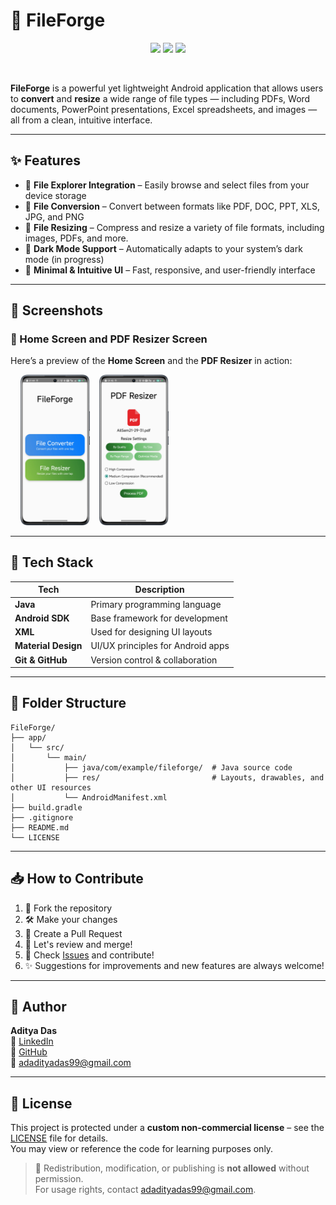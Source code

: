 
# 📁 FileForge

<p align="center">
  <img src="https://img.shields.io/badge/Language-Java-blue.svg" />
  <img src="https://img.shields.io/badge/Platform-Android-green.svg" />
  <img src="https://img.shields.io/github/last-commit/CodeSmithAditya/FileForge" />
</p>

&nbsp;

**FileForge** is a powerful yet lightweight Android application that allows users to **convert** and **resize** a wide range of file types — including PDFs, Word documents, PowerPoint presentations, Excel spreadsheets, and images — all from a clean, intuitive interface.

---

## ✨ Features

- 📂 **File Explorer Integration** – Easily browse and select files from your device storage
- 🔄 **File Conversion** – Convert between formats like PDF, DOC, PPT, XLS, JPG, and PNG
- 📏 **File Resizing** – Compress and resize a variety of file formats, including images, PDFs, and more.
- 🌙 **Dark Mode Support** – Automatically adapts to your system’s dark mode (in progress)
- 🧭 **Minimal & Intuitive UI** – Fast, responsive, and user-friendly interface

---

## 📸 Screenshots

### 🔹 Home Screen and PDF Resizer Screen
Here’s a preview of the **Home Screen** and the **PDF Resizer** in action:

<p float="left">
  &nbsp;&nbsp;&nbsp;
  <img src="screenshots/homescreen.png" width="22%" alt="Home Screen"/>
  &nbsp;&nbsp;
  <img src="screenshots/pdf_res.png" width="22%" alt="PDF Resizer Screen"/>
</p>

---

## 🚀 Tech Stack

| Tech                  | Description                      |
|-----------------------|----------------------------------|
| **Java**              | Primary programming language     |
| **Android SDK**       | Base framework for development   |
| **XML**               | Used for designing UI layouts    |
| **Material Design** | UI/UX principles for Android apps |
| **Git & GitHub**      | Version control & collaboration |

---

## 🧩 Folder Structure

```
FileForge/
├── app/
│   └── src/
│       └── main/
│           ├── java/com/example/fileforge/  # Java source code
│           ├── res/                         # Layouts, drawables, and other UI resources
│           └── AndroidManifest.xml
├── build.gradle
├── .gitignore
├── README.md
└── LICENSE
```

---

## 📥 How to Contribute

1. 🍴 Fork the repository
2. 🛠️ Make your changes
3. 🔁 Create a Pull Request
4. 💬 Let's review and merge!
5. 📌 Check [Issues](https://github.com/CodeSmithAditya/FileForge/issues) and contribute!
6. ✨ Suggestions for improvements and new features are always welcome!

---

## 👤 Author

**Aditya Das**   
🔗 [LinkedIn](https://www.linkedin.com/in/adadityadas)  
🐙 [GitHub](https://github.com/CodeSmithAditya)  
📧 [adadityadas99@gmail.com](mailto:adadityadas99@gmail.com)

---

## 📄 License

This project is protected under a **custom non-commercial license** – see the [LICENSE](LICENSE) file for details.  
You may view or reference the code for learning purposes only.

> 📌 Redistribution, modification, or publishing is **not allowed** without permission.  
> For usage rights, contact [adadityadas99@gmail.com](mailto:adadityadas99@gmail.com).
